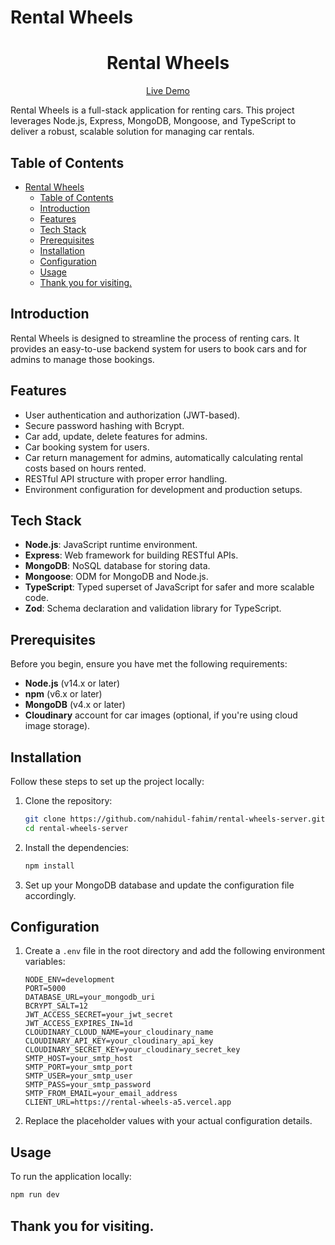 # Rental Wheels

<div align="center">
  <h1>Rental Wheels</h1>
  <p><a href="https://rental-wheels-a5.vercel.app/" target="_blank">Live Demo</a></p>
</div>

Rental Wheels is a full-stack application for renting cars. This project leverages Node.js, Express, MongoDB, Mongoose, and TypeScript to deliver a robust, scalable solution for managing car rentals.

## Table of Contents

- [Rental Wheels](#rental-wheels)
  - [Table of Contents](#table-of-contents)
  - [Introduction](#introduction)
  - [Features](#features)
  - [Tech Stack](#tech-stack)
  - [Prerequisites](#prerequisites)
  - [Installation](#installation)
  - [Configuration](#configuration)
  - [Usage](#usage)
  - [Thank you for visiting.](#thank-you-for-visiting)

## Introduction

Rental Wheels is designed to streamline the process of renting cars. It provides an easy-to-use backend system for users to book cars and for admins to manage those bookings.

## Features

- User authentication and authorization (JWT-based).
- Secure password hashing with Bcrypt.
- Car add, update, delete features for admins.
- Car booking system for users.
- Car return management for admins, automatically calculating rental costs based on hours rented.
- RESTful API structure with proper error handling.
- Environment configuration for development and production setups.

## Tech Stack

- **Node.js**: JavaScript runtime environment.
- **Express**: Web framework for building RESTful APIs.
- **MongoDB**: NoSQL database for storing data.
- **Mongoose**: ODM for MongoDB and Node.js.
- **TypeScript**: Typed superset of JavaScript for safer and more scalable code.
- **Zod**: Schema declaration and validation library for TypeScript.

## Prerequisites

Before you begin, ensure you have met the following requirements:

- **Node.js** (v14.x or later)
- **npm** (v6.x or later)
- **MongoDB** (v4.x or later)
- **Cloudinary** account for car images (optional, if you're using cloud image storage).

## Installation

Follow these steps to set up the project locally:

1. Clone the repository:

    ```bash
    git clone https://github.com/nahidul-fahim/rental-wheels-server.git
    cd rental-wheels-server
    ```

2. Install the dependencies:

    ```bash
    npm install
    ```

3. Set up your MongoDB database and update the configuration file accordingly.

## Configuration

1. Create a `.env` file in the root directory and add the following environment variables:

    ```env
    NODE_ENV=development
    PORT=5000
    DATABASE_URL=your_mongodb_uri
    BCRYPT_SALT=12
    JWT_ACCESS_SECRET=your_jwt_secret
    JWT_ACCESS_EXPIRES_IN=1d
    CLOUDINARY_CLOUD_NAME=your_cloudinary_name
    CLOUDINARY_API_KEY=your_cloudinary_api_key
    CLOUDINARY_SECRET_KEY=your_cloudinary_secret_key
    SMTP_HOST=your_smtp_host
    SMTP_PORT=your_smtp_port
    SMTP_USER=your_smtp_user
    SMTP_PASS=your_smtp_password
    SMTP_FROM_EMAIL=your_email_address
    CLIENT_URL=https://rental-wheels-a5.vercel.app
    ```

2. Replace the placeholder values with your actual configuration details.

## Usage

To run the application locally:

```bash
npm run dev
```

## Thank you for visiting.